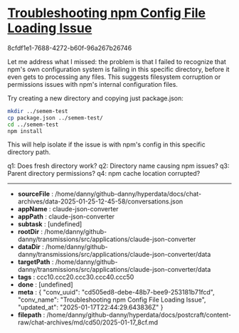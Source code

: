 # [Troubleshooting npm Config File Loading Issue](https://claude.ai/chat/cd505ed8-debe-48b7-bee9-253181b71fcd)

8cfdf1e1-7688-4272-b60f-96a267b26746

 Let me address what I missed: the problem is that I failed to recognize that npm's own configuration system is failing in this specific directory, before it even gets to processing any files. This suggests filesystem corruption or permissions issues with npm's internal configuration files.

Try creating a new directory and copying just package.json:

```bash
mkdir ../semem-test
cp package.json ../semem-test/
cd ../semem-test
npm install
```

This will help isolate if the issue is with npm's config in this specific directory path.

q1: Does fresh directory work?
q2: Directory name causing npm issues?
q3: Parent directory permissions?
q4: npm cache location corrupted?

---

* **sourceFile** : /home/danny/github-danny/hyperdata/docs/chat-archives/data-2025-01-25-12-45-58/conversations.json
* **appName** : claude-json-converter
* **appPath** : claude-json-converter
* **subtask** : [undefined]
* **rootDir** : /home/danny/github-danny/transmissions/src/applications/claude-json-converter
* **dataDir** : /home/danny/github-danny/transmissions/src/applications/claude-json-converter/data
* **targetPath** : /home/danny/github-danny/transmissions/src/applications/claude-json-converter/data
* **tags** : ccc10.ccc20.ccc30.ccc40.ccc50
* **done** : [undefined]
* **meta** : {
  "conv_uuid": "cd505ed8-debe-48b7-bee9-253181b71fcd",
  "conv_name": "Troubleshooting npm Config File Loading Issue",
  "updated_at": "2025-01-17T22:44:29.643836Z"
}
* **filepath** : /home/danny/github-danny/hyperdata/docs/postcraft/content-raw/chat-archives/md/cd50/2025-01-17_8cf.md
